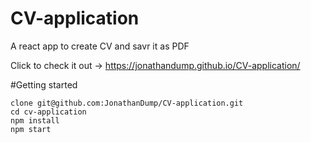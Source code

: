 # CV-application
A react app to create CV and savr it as PDF

Click to check it out -> https://jonathandump.github.io/CV-application/

#Getting started 
```
clone git@github.com:JonathanDump/CV-application.git
cd cv-application
npm install
npm start

```
